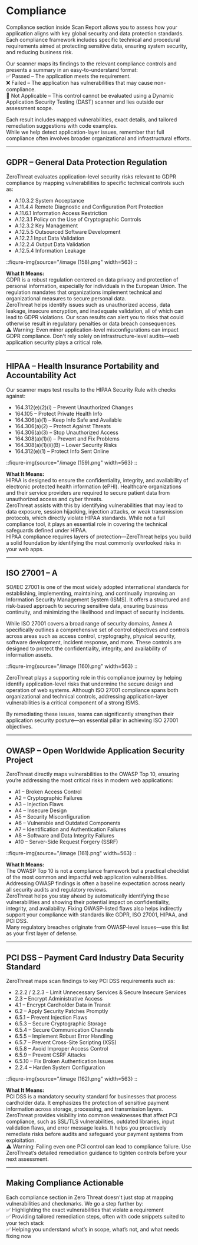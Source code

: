 # Compliance

Compliance section inside Scan Report allows you to assess how your application aligns with key global security and data protection standards. Each compliance framework includes specific technical and procedural requirements aimed at protecting sensitive data, ensuring system security, and reducing business risk.

Our scanner maps its findings to the relevant compliance controls and presents a summary in an easy-to-understand format:  
✅ Passed – The application meets the requirement.  
❌ Failed – The application has vulnerabilities that may cause non-compliance.  
🚫 Not Applicable – This control cannot be evaluated using a Dynamic Application Security Testing (DAST) scanner and lies outside our assessment scope.

Each result includes mapped vulnerabilities, exact details, and tailored remediation suggestions with code examples.  
While we help detect application-layer issues, remember that full compliance often involves broader organizational and infrastructural efforts.

---

## GDPR – General Data Protection Regulation

ZeroThreat evaluates application-level security risks relevant to GDPR compliance by mapping vulnerabilities to specific technical controls such as:  
- A.10.3.2 System Acceptance  
- A.11.4.4 Remote Diagnostic and Configuration Port Protection  
- A.11.6.1 Information Access Restriction  
- A.12.3.1 Policy on the Use of Cryptographic Controls  
- A.12.3.2 Key Management  
- A.12.5.5 Outsourced Software Development  
- A.12.2.1 Input Data Validation  
- A.12.2.4 Output Data Validation  
- A.12.5.4 Information Leakage

::fiqure-img{source="/image (158).png" width=563}
::

**What It Means:**  
GDPR is a robust regulation centered on data privacy and protection of personal information, especially for individuals in the European Union. The regulation mandates that organizations implement technical and organizational measures to secure personal data.  
ZeroThreat helps identify issues such as unauthorized access, data leakage, insecure encryption, and inadequate validation, all of which can lead to GDPR violations. Our scan results can alert you to risks that could otherwise result in regulatory penalties or data breach consequences.  
⚠️ Warning: Even minor application-level misconfigurations can impact GDPR compliance. Don't rely solely on infrastructure-level audits—web application security plays a critical role.

---

## HIPAA – Health Insurance Portability and Accountability Act

Our scanner maps test results to the HIPAA Security Rule with checks against:  
- 164.312(e)(2)(i) – Prevent Unauthorized Changes  
- 164.105 – Protect Private Health Info  
- 164.306(a)(1) – Keep Info Safe and Available  
- 164.306(a)(2) – Protect Against Threats  
- 164.306(a)(3) – Stop Unauthorized Access  
- 164.308(a)(1)(i) – Prevent and Fix Problems  
- 164.308(a)(1)(ii)(B) – Lower Security Risks  
- 164.312(e)(1) – Protect Info Sent Online

::fiqure-img{source="/image (159).png" width=563}
::

**What It Means:**  
HIPAA is designed to ensure the confidentiality, integrity, and availability of electronic protected health information (ePHI). Healthcare organizations and their service providers are required to secure patient data from unauthorized access and cyber threats.  
ZeroThreat assists with this by identifying vulnerabilities that may lead to data exposure, session hijacking, injection attacks, or weak transmission protocols, which directly violate HIPAA standards. While not a full compliance tool, it plays an essential role in covering the technical safeguards defined under HIPAA.  
HIPAA compliance requires layers of protection—ZeroThreat helps you build a solid foundation by identifying the most commonly overlooked risks in your web apps.

---

## ISO 27001 – A

SO/IEC 27001 is one of the most widely adopted international standards for establishing, implementing, maintaining, and continually improving an Information Security Management System (ISMS). It offers a structured and risk-based approach to securing sensitive data, ensuring business continuity, and minimizing the likelihood and impact of security incidents.  

While ISO 27001 covers a broad range of security domains, Annex A specifically outlines a comprehensive set of control objectives and controls across areas such as access control, cryptography, physical security, software development, incident response, and more. These controls are designed to protect the confidentiality, integrity, and availability of information assets.  

::fiqure-img{source="/image (160).png" width=563}
::

ZeroThreat plays a supporting role in this compliance journey by helping identify application-level risks that undermine the secure design and operation of web systems. Although ISO 27001 compliance spans both organizational and technical controls, addressing application-layer vulnerabilities is a critical component of a strong ISMS.  

By remediating these issues, teams can significantly strengthen their application security posture—an essential pillar in achieving ISO 27001 objectives.

---

## OWASP – Open Worldwide Application Security Project

ZeroThreat directly maps vulnerabilities to the OWASP Top 10, ensuring you’re addressing the most critical risks in modern web applications:  
- A1 – Broken Access Control  
- A2 – Cryptographic Failures  
- A3 – Injection Flaws  
- A4 – Insecure Design  
- A5 – Security Misconfiguration  
- A6 – Vulnerable and Outdated Components  
- A7 – Identification and Authentication Failures  
- A8 – Software and Data Integrity Failures  
- A10 – Server-Side Request Forgery (SSRF)

::fiqure-img{source="/image (161).png" width=563}
::

**What It Means:**  
The OWASP Top 10 is not a compliance framework but a practical checklist of the most common and impactful web application vulnerabilities. Addressing OWASP findings is often a baseline expectation across nearly all security audits and regulatory reviews.  
ZeroThreat helps you stay ahead by automatically identifying these vulnerabilities and showing their potential impact on confidentiality, integrity, and availability. Fixing OWASP-listed flaws also helps indirectly support your compliance with standards like GDPR, ISO 27001, HIPAA, and PCI DSS.  
Many regulatory breaches originate from OWASP-level issues—use this list as your first layer of defense.

---

## PCI DSS – Payment Card Industry Data Security Standard

ZeroThreat maps scan findings to key PCI DSS requirements such as:  
- 2.2.2 / 2.2.3 – Limit Unnecessary Services & Secure Insecure Services  
- 2.3 – Encrypt Administrative Access  
- 4.1 – Encrypt Cardholder Data in Transit  
- 6.2 – Apply Security Patches Promptly  
- 6.5.1 – Prevent Injection Flaws  
- 6.5.3 – Secure Cryptographic Storage  
- 6.5.4 – Secure Communication Channels  
- 6.5.5 – Implement Robust Error Handling  
- 6.5.7 – Prevent Cross-Site Scripting (XSS)  
- 6.5.8 – Avoid Improper Access Control  
- 6.5.9 – Prevent CSRF Attacks  
- 6.5.10 – Fix Broken Authentication Issues  
- 2.2.4 – Harden System Configuration

::fiqure-img{source="/image (162).png" width=563}
::

**What It Means:**  
PCI DSS is a mandatory security standard for businesses that process cardholder data. It emphasizes the protection of sensitive payment information across storage, processing, and transmission layers.  
ZeroThreat provides visibility into common weaknesses that affect PCI compliance, such as SSL/TLS vulnerabilities, outdated libraries, input validation flaws, and error message leaks. It helps you proactively remediate risks before audits and safeguard your payment systems from exploitation.  
⚠️ Warning: Failing even one PCI control can lead to compliance failure. Use ZeroThreat’s detailed remediation guidance to tighten controls before your next assessment.

---

## Making Compliance Actionable

Each compliance section in Zero Threat doesn't just stop at mapping vulnerabilities and checkmarks. We go a step further by:  
✅ Highlighting the exact vulnerabilities that violate a requirement  
✅ Providing tailored remediation steps, often with code snippets suited to your tech stack  
✅ Helping you understand what’s in scope, what’s not, and what needs fixing now
